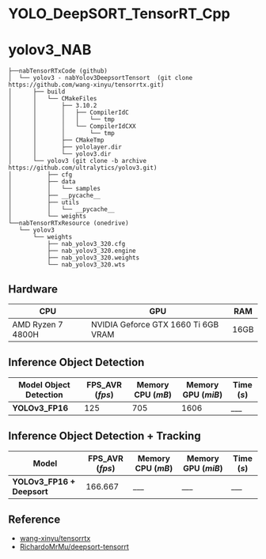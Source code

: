 # YOLO_DeepSORT_TensorRT_Cpp


# yolov3_NAB

```
├──nabTensorRTxCode (github)
│  └── yolov3 - nabYolov3DeepsortTensort  (git clone https://github.com/wang-xinyu/tensorrtx.git)
│      ├── build
│      │   └── CMakeFiles
│      │       ├── 3.10.2
│      │       │   ├── CompilerIdC
│      │       │   │   └── tmp
│      │       │   └── CompilerIdCXX
│      │       │       └── tmp
│      │       ├── CMakeTmp
│      │       ├── yololayer.dir
│      │       └── yolov3.dir
│      └── yolov3 (git clone -b archive https://github.com/ultralytics/yolov3.git)
│          ├── cfg
│          ├── data
│          │   └── samples
│          ├── __pycache__
│          ├── utils
│          │   └── __pycache__
│          └── weights
└──nabTensorRTxResource (onedrive)
   └── yolov3
       └── weights
           ├── nab_yolov3_320.cfg
           ├── nab_yolov3_320.engine
           ├── nab_yolov3_320.weights
           └── nab_yolov3_320.wts
```
## Hardware

| CPU | GPU | RAM |
| ----------- | ----------- | ----------- | 
| AMD Ryzen 7 4800H | NVIDIA Geforce GTX 1660 Ti 6GB VRAM |  16GB  |


## Inference Object Detection


| Model Object Detection | FPS_AVR (*fps*) | Memory CPU (*mB*) | Memory GPU (*miB*) | Time (*s*) |
| ----------- | ----------- | ----------- | ----------- | ----------- |
| **YOLOv3_FP16** | 125 | 705 | 1606 | *___* |


## Inference Object Detection + Tracking

| Model | FPS_AVR (*fps*) | Memory CPU (*mB*) | Memory GPU (*miB*) | Time (*s*) |
| ----------- | ----------- | ----------- | ----------- | ----------- |
| **YOLOv3_FP16 + Deepsort** | 166.667 | *___* | *___* | *___* |



## Reference
* [wang-xinyu/tensorrtx](https://github.com/wang-xinyu/tensorrtx)
* [RichardoMrMu/deepsort-tensorrt](https://github.com/RichardoMrMu/deepsort-tensorrt)
